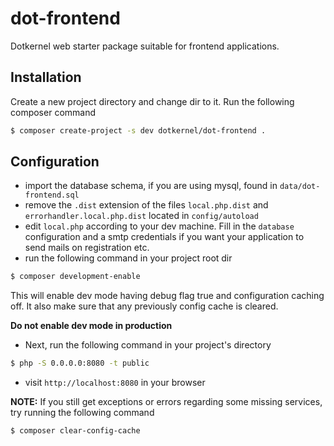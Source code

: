 # dot-frontend

Dotkernel web starter package suitable for frontend applications.

## Installation

Create a new project directory and change dir to it. Run the following composer command
```bash
$ composer create-project -s dev dotkernel/dot-frontend .
```

## Configuration

* import the database schema, if you are using mysql, found in `data/dot-frontend.sql`
* remove the `.dist` extension of the files `local.php.dist` and `errorhandler.local.php.dist` located in `config/autoload`
* edit `local.php` according to your dev machine. Fill in the `database` configuration and a smtp credentials if you want your application to send mails on registration etc.
* run the following command in your project root dir
```bash
$ composer development-enable
```
This will enable dev mode having debug flag true and configuration caching off. It also make sure that any previously config cache is cleared.

**Do not enable dev mode in production**

* Next, run the following command in your project's directory
```bash
$ php -S 0.0.0.0:8080 -t public
```
* visit `http://localhost:8080` in your browser

**NOTE:**
If you still get exceptions or errors regarding some missing services, try running the following command
```bash
$ composer clear-config-cache
```
